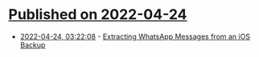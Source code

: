 # [Published on 2022-04-24](index.md)

* [2022-04-24, 03:22:08](https://news.ycombinator.com/item?id=31141042) - [Extracting WhatsApp Messages from an iOS Backup](https://yasoob.me/posts/extracting-whatsapp-messages-from-ios-backup/)
